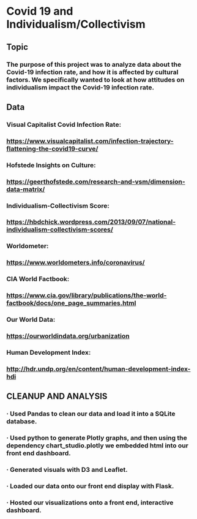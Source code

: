 # Covid 19 and Individualism/Collectivism

## Topic
### The purpose of this project was to analyze data about the Covid-19 infection rate, and how it is affected by cultural factors. We specifically wanted to look at how attitudes on individualism impact the Covid-19 infection rate.

## Data
### Visual Capitalist Covid Infection Rate:
### https://www.visualcapitalist.com/infection-trajectory-flattening-the-covid19-curve/
### Hofstede Insights on Culture:
### https://geerthofstede.com/research-and-vsm/dimension-data-matrix/
### Individualism-Collectivism Score:
### https://hbdchick.wordpress.com/2013/09/07/national-individualism-collectivism-scores/
### Worldometer:
### https://www.worldometers.info/coronavirus/
### CIA World Factbook:
### https://www.cia.gov/library/publications/the-world-factbook/docs/one_page_summaries.html
### Our World Data:
### https://ourworldindata.org/urbanization
### Human Development Index:
### http://hdr.undp.org/en/content/human-development-index-hdi

## CLEANUP AND ANALYSIS
### ·     Used Pandas to clean our data and load it into a SQLite database.
### ·     Used python to generate Plotly graphs, and then using the dependency chart_studio.plotly we embedded html into our front end dashboard.
### ·     Generated visuals with D3 and Leaflet.
### ·     Loaded our data onto our front end display with Flask.
### ·     Hosted our visualizations onto a front end, interactive dashboard.